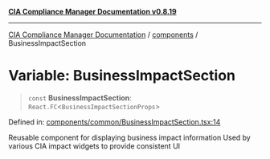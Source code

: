 [**CIA Compliance Manager Documentation v0.8.19**](../../README.md)

***

[CIA Compliance Manager Documentation](../../modules.md) / [components](../README.md) / BusinessImpactSection

# Variable: BusinessImpactSection

> `const` **BusinessImpactSection**: `React.FC`\<`BusinessImpactSectionProps`\>

Defined in: [components/common/BusinessImpactSection.tsx:14](https://github.com/Hack23/cia-compliance-manager/blob/8a17389ebf0d2a027875b835eec814811b99abcc/src/components/common/BusinessImpactSection.tsx#L14)

Reusable component for displaying business impact information
Used by various CIA impact widgets to provide consistent UI
